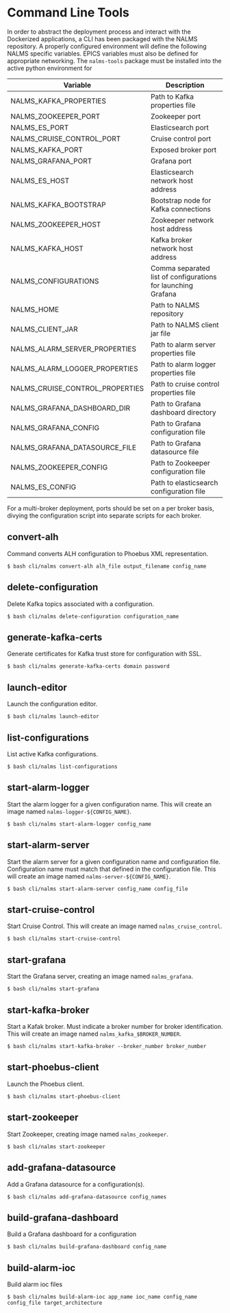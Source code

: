 # Command Line Tools

In order to abstract the deployment process and interact with the Dockerized applications, a CLI has been packaged with the NALMS repository. A properly configured environment will define the following NALMS specific variables. EPICS variables must also be defined for appropriate networking. The `nalms-tools` package must be installed into the active python environment for 

| Variable                        | Description                                                   |
|---------------------------------|---------------------------------------------------------------|
| NALMS_KAFKA_PROPERTIES          | Path to Kafka properties file                                 |
| NALMS_ZOOKEEPER_PORT            | Zookeeper port                                                |
| NALMS_ES_PORT                   | Elasticsearch port                                            |
| NALMS_CRUISE_CONTROL_PORT       | Cruise control port                                           |
| NALMS_KAFKA_PORT                | Exposed broker port                                           |
| NALMS_GRAFANA_PORT              | Grafana port                                                  |
| NALMS_ES_HOST                   | Elasticsearch network host address                            |
| NALMS_KAFKA_BOOTSTRAP           | Bootstrap node for Kafka connections                          |
| NALMS_ZOOKEEPER_HOST            | Zookeeper network host address                                |
| NALMS_KAFKA_HOST                | Kafka broker network host address                             |
| NALMS_CONFIGURATIONS            | Comma separated list of configurations for launching Grafana  |
| NALMS_HOME                      | Path to NALMS repository                                      |
| NALMS_CLIENT_JAR                | Path to NALMS client jar file                                 |
| NALMS_ALARM_SERVER_PROPERTIES   | Path to alarm server properties file                          |
| NALMS_ALARM_LOGGER_PROPERTIES   | Path to alarm logger properties file                          |
| NALMS_CRUISE_CONTROL_PROPERTIES | Path to cruise control properties file                        |
| NALMS_GRAFANA_DASHBOARD_DIR     | Path to Grafana dashboard directory                           |
| NALMS_GRAFANA_CONFIG            | Path to Grafana configuration file                            |
| NALMS_GRAFANA_DATASOURCE_FILE   | Path to Grafana datasource file                               |
| NALMS_ZOOKEEPER_CONFIG          | Path to Zookeeper configuration file                          |
| NALMS_ES_CONFIG                 | Path to elasticsearch configuration file                      |

For a multi-broker deployment, ports should be set on a per broker basis, divying the configuration script into separate scripts for each broker. 

## convert-alh
Command converts ALH configuration to Phoebus XML representation.
```
$ bash cli/nalms convert-alh alh_file output_filename config_name
```


## delete-configuration
Delete Kafka topics associated with a configuration.
```
$ bash cli/nalms delete-configuration configuration_name
```

## generate-kafka-certs
Generate certificates for Kafka trust store for configuration with SSL.
```
$ bash cli/nalms generate-kafka-certs domain password
```

## launch-editor
Launch the configuration editor.
```
$ bash cli/nalms launch-editor
```

## list-configurations
List active Kafka configurations.
```
$ bash cli/nalms list-configurations
```

## start-alarm-logger
Start the alarm logger for a given configuration name. This will create an image named `nalms-logger-${CONFIG_NAME}`.
```
$ bash cli/nalms start-alarm-logger config_name
```

## start-alarm-server
Start the alarm server for a given configuration name and configuration file. Configuration name must match that defined in the configuration file. This will create an image named `nalms-server-${CONFIG_NAME}`.
```
$ bash cli/nalms start-alarm-server config_name config_file
```

## start-cruise-control
Start Cruise Control. This will create an image named `nalms_cruise_control`.
```
$ bash cli/nalms start-cruise-control
```

## start-grafana
Start the Grafana server, creating an image named `nalms_grafana`.
```
$ bash cli/nalms start-grafana
```

## start-kafka-broker
Start a Kafak broker. Must indicate a broker number for broker identification. This will create an image named `nalms_kafka_$BROKER_NUMBER`.
```
$ bash cli/nalms start-kafka-broker --broker_number broker_number
```

## start-phoebus-client
Launch the Phoebus client.
```
$ bash cli/nalms start-phoebus-client 
```

## start-zookeeper
Start Zookeeper, creating image named `nalms_zookeeper`.
```
$ bash cli/nalms start-zookeeper
```

## add-grafana-datasource 
Add a Grafana datasource for a configuration(s).
```
$ bash cli/nalms add-grafana-datasource config_names
```

## build-grafana-dashboard
Build a Grafana dashboard for a configuration
```
$ bash cli/nalms build-grafana-dashboard config_name
```

## build-alarm-ioc
Build alarm ioc files
```
$ bash cli/nalms build-alarm-ioc app_name ioc_name config_name config_file target_architecture
```